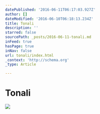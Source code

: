 ```yaml
---
datePublished: '2016-06-11T06:17:03.927Z'
author: []
dateModified: '2016-06-10T06:18:13.234Z'
title: Tonali
description: ''
starred: false
sourcePath: _posts/2016-06-11-tonali.md
inFeed: true
hasPage: true
inNav: false
url: tonali/index.html
_context: 'http://schema.org'
_type: Article

---
```

# Tonali
![](https://the-grid-user-content.s3-us-west-2.amazonaws.com/301edcd6-1c31-42ca-b93c-69222f35ebe8.jpg)